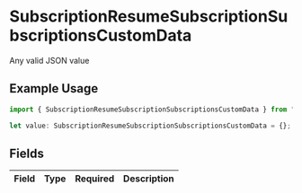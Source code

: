# SubscriptionResumeSubscriptionSubscriptionsCustomData

Any valid JSON value

## Example Usage

```typescript
import { SubscriptionResumeSubscriptionSubscriptionsCustomData } from "jani-payments/models/operations";

let value: SubscriptionResumeSubscriptionSubscriptionsCustomData = {};
```

## Fields

| Field       | Type        | Required    | Description |
| ----------- | ----------- | ----------- | ----------- |
